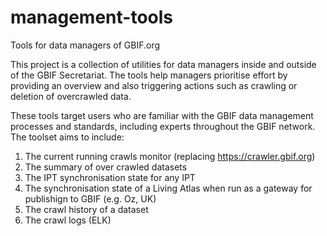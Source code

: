 # management-tools
Tools for data managers of GBIF.org

This project is a collection of utilities for data managers inside and outside of the GBIF Secretariat.  The tools help managers prioritise effort by providing an overview and also triggering actions such as crawling or deletion of overcrawled data.

These tools target users who are familiar with the GBIF data management processes and standards, including experts throughout the GBIF network.  The toolset aims to include:

  1. The current running crawls monitor (replacing https://crawler.gbif.org)
  2. The summary of over crawled datasets
  3. The IPT synchronisation state for any IPT
  4. The synchronisation state of a Living Atlas when run as a gateway for publishign to GBIF (e.g. Oz, UK)
  5. The crawl history of a dataset 
  6. The crawl logs (ELK)
